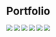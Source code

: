 # Portfolio
![](/country.png")
![](/razor.png")
![](/music.png")
![](/hangman.png")
![](/music.png")
![](/nytimes.png")
